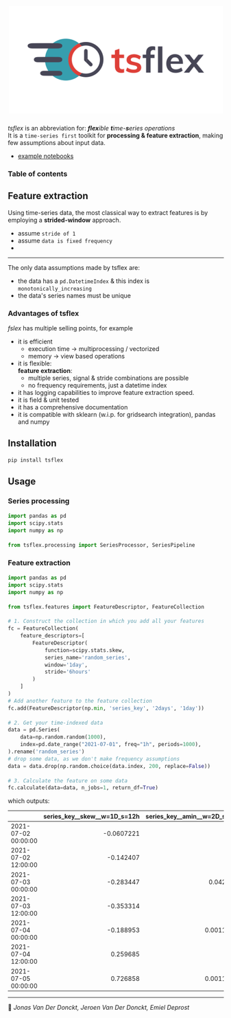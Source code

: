 # <div style="text-align: center;"><img alt="tsflex" src="./docs/_static/logo.svg" height="250"></div>

*tsflex* is an abbreviation for: ***flex**ible **t**ime-**s**eries operations*<br>
It is a `time-series first` toolkit for **processing & feature extraction**, making few assumptions about input data. 

* [example notebooks](examples/)


### Table of contents



## Feature extraction

Using time-series data, the most classical way to extract features is by employing a **strided-window** approach.

* assume `stride of 1`
* assume `data is fixed frequency`
* 

---
The only data assumptions made by tsflex are:
* the data has a `pd.DatetimeIndex` & this index is `monotonically_increasing`
* the data's series names must be unique

### Advantages of tsflex

*fslex* has multiple selling points, for example

* it is efficient
  * execution time -> multiprocessing / vectorized
  * memory -> view based operations
* it is flexible:  
  **feature extraction**:
     * multiple series, signal & stride combinations are possible
     * no frequency requirements, just a datetime index
* it has logging capabilities to improve feature extraction speed.  
* it is field & unit tested
* it has a comprehensive documentation
* it is compatible with sklearn (w.i.p. for gridsearch integration), pandas and numpy

## Installation

```sh
pip install tsflex
```

## Usage

### Series processing

```python
import pandas as pd
import scipy.stats
import numpy as np

from tsflex.processing import SeriesProcessor, SeriesPipeline


```


### Feature extraction

```python
import pandas as pd
import scipy.stats
import numpy as np

from tsflex.features import FeatureDescriptor, FeatureCollection

# 1. Construct the collection in which you add all your features
fc = FeatureCollection(
    feature_descriptors=[
        FeatureDescriptor(
            function=scipy.stats.skew,
            series_name='random_series',
            window='1day',
            stride='6hours'
        )
    ]
)
# Add another feature to the feature collection
fc.add(FeatureDescriptor(np.min, 'series_key', '2days', '1day'))

# 2. Get your time-indexed data
data = pd.Series(
    data=np.random.random(1000),
    index=pd.date_range("2021-07-01", freq="1h", periods=1000),
).rename('random_series')
# drop some data, as we don't make frequency assumptions
data = data.drop(np.random.choice(data.index, 200, replace=False))

# 3. Calculate the feature on some data
fc.calculate(data=data, n_jobs=1, return_df=True)
```
which outputs:

|                     |   **series_key__skew__w=1D_s=12h** |   **series_key__amin__w=2D_s=1D** |
|:--------------------|-------------------------------:|------------------------------:|
| 2021-07-02 00:00:00 |                     -0.0607221 |                   nan         |
| 2021-07-02 12:00:00 |                     -0.142407  |                   nan         |
| 2021-07-03 00:00:00 |                     -0.283447  |                     0.042413  |
| 2021-07-03 12:00:00 |                     -0.353314  |                   nan         |
| 2021-07-04 00:00:00 |                     -0.188953  |                     0.0011865 |
| 2021-07-04 12:00:00 |                      0.259685  |                   nan         |
| 2021-07-05 00:00:00 |                      0.726858  |                     0.0011865 |


---
👤 _Jonas Van Der Donckt, Jeroen Van Der Donckt, Emiel Deprost_



